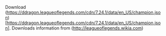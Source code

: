 Download (https://ddragon.leagueoflegends.com/cdn/7.24.1/data/en_US/champion.json)[https://ddragon.leagueoflegends.com/cdn/7.24.1/data/en_US/champion.json].
Downloads information from (http://leagueoflegends.wikia.com)

